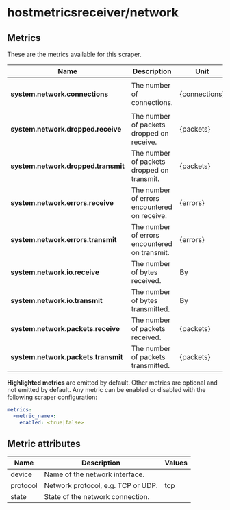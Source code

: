 [comment]: <> (Code generated by mdatagen. DO NOT EDIT.)

# hostmetricsreceiver/network

## Metrics

These are the metrics available for this scraper.

| Name | Description | Unit | Type | Attributes |
| ---- | ----------- | ---- | ---- | ---------- |
| **system.network.connections** | The number of connections. | {connections} | Sum(Int) | <ul> <li>protocol</li> <li>state</li> </ul> |
| **system.network.dropped.receive** | The number of packets dropped on receive. | {packets} | Sum(Int) | <ul> <li>device</li> </ul> |
| **system.network.dropped.transmit** | The number of packets dropped on transmit. | {packets} | Sum(Int) | <ul> <li>device</li> </ul> |
| **system.network.errors.receive** | The number of errors encountered on receive. | {errors} | Sum(Int) | <ul> <li>device</li> </ul> |
| **system.network.errors.transmit** | The number of errors encountered on transmit. | {errors} | Sum(Int) | <ul> <li>device</li> </ul> |
| **system.network.io.receive** | The number of bytes received. | By | Sum(Int) | <ul> <li>device</li> </ul> |
| **system.network.io.transmit** | The number of bytes transmitted. | By | Sum(Int) | <ul> <li>device</li> </ul> |
| **system.network.packets.receive** | The number of packets received. | {packets} | Sum(Int) | <ul> <li>device</li> </ul> |
| **system.network.packets.transmit** | The number of packets transmitted. | {packets} | Sum(Int) | <ul> <li>device</li> </ul> |

**Highlighted metrics** are emitted by default. Other metrics are optional and not emitted by default.
Any metric can be enabled or disabled with the following scraper configuration:

```yaml
metrics:
  <metric_name>:
    enabled: <true|false>
```

## Metric attributes

| Name | Description | Values |
| ---- | ----------- | ------ |
| device | Name of the network interface. |  |
| protocol | Network protocol, e.g. TCP or UDP. | tcp |
| state | State of the network connection. |  |
